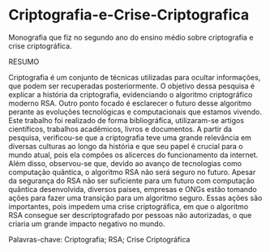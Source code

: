 # Criptografia-e-Crise-Criptografica
Monografia que fiz no segundo ano do ensino médio sobre criptografia e crise criptográfica.

RESUMO

Criptografia é um conjunto de técnicas utilizadas para ocultar informações, que podem ser
recuperadas posteriormente. O objetivo dessa pesquisa é explicar a história da
criptografia, evidenciando o algoritmo criptográfico moderno RSA. Outro ponto focado é
esclarecer o futuro desse algoritmo perante as evoluções tecnológicas e computacionais
que estamos vivendo. Este trabalho foi realizado de forma bibliográfica, utilizaram-se
artigos científicos, trabalhos acadêmicos, livros e documentos. A partir da pesquisa,
verificou-se que a criptografia teve uma grande relevância em diversas culturas ao longo
da história e que seu papel é crucial para o mundo atual, pois ela compões os alicerces
do funcionamento da internet. Além disso, observou-se que, devido ao avanço de
tecnologias como computação quântica, o algoritmo RSA não será seguro no futuro.
Apesar da segurança do RSA não ser suficiente para um futuro com computação quântica
desenvolvida, diversos países, empresas e ONGs estão tomando ações para fazer uma
transição para um algoritmo seguro. Essas ações são importantes, pois impedem uma
crise criptográfica, em que o algoritmo RSA consegue ser descriptografado por pessoas
não autorizadas, o que criaria um grande impacto negativo no mundo.

Palavras-chave: Criptografia; RSA; Crise Criptográfica
